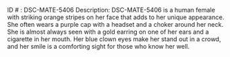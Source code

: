 ID # : DSC-MATE-5406
Description: DSC-MATE-5406 is a human female with striking orange stripes on her face that adds to her unique appearance. She often wears a purple cap with a headset and a choker around her neck. She is almost always seen with a gold earring on one of her ears and a cigarette in her mouth. Her blue clown eyes make her stand out in a crowd, and her smile is a comforting sight for those who know her well. 